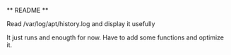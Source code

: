 ** README **


Read /var/log/apt/history.log and display it usefully

It just runs and enougth for now. Have to add some functions and optimize it.
